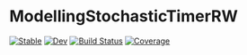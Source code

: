 # ModellingStochasticTimerRW

[![Stable](https://img.shields.io/badge/docs-stable-blue.svg)](https://fieldofnodes.github.io/ModellingStochasticTimerRW.jl/stable/)
[![Dev](https://img.shields.io/badge/docs-dev-blue.svg)](https://fieldofnodes.github.io/ModellingStochasticTimerRW.jl/dev/)
[![Build Status](https://github.com/fieldofnodes/ModellingStochasticTimerRW.jl/actions/workflows/CI.yml/badge.svg?branch=main)](https://github.com/fieldofnodes/ModellingStochasticTimerRW.jl/actions/workflows/CI.yml?query=branch%3Amain)
[![Coverage](https://codecov.io/gh/fieldofnodes/ModellingStochasticTimerRW.jl/branch/main/graph/badge.svg)](https://codecov.io/gh/fieldofnodes/ModellingStochasticTimerRW.jl)
